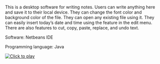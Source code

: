 This is a desktop software for writing notes. Users can write anything here and save it to their local device. They can change the font color and background color of the file. They can open any existing file using it. They can easily insert today’s date and time using the feature in the edit menu. There are also features to cut, copy, paste, replace, and undo text.

Software: Netbeans IDE 

Programming language: Java

[![Click to play](https://img.youtube.com/vi/tcK5UOqYVdo/0.jpg)](https://www.youtube.com/watch?v=tcK5UOqYVdo)

